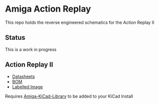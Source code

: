 # Amiga Action Replay

This repo holds the reverse engineered schematics for the Action Replay II

## Status

This is a work in progress

## Action Replay II
- [Datasheets](ARII/datasheets)
- [BOM](ARII/BOM.csv)
- [Labelled Image](ARII/images/TOP_Labeled.jpg)


Requires [Amiga-KiCad-Library](https://github.com/JustinBaldock/Amiga-KiCad-Library) to be added to your KiCad Install
